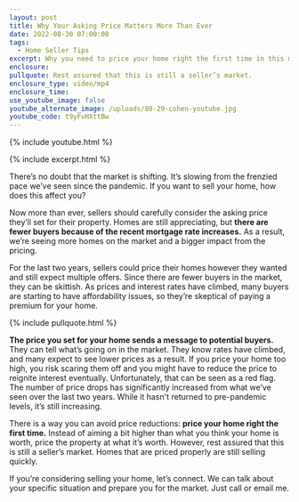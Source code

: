 ```yaml
---
layout: post
title: Why Your Asking Price Matters More Than Ever
date: 2022-08-30 07:00:00
tags:
  - Home Seller Tips
excerpt: Why you need to price your home right the first time in this market.
enclosure:
pullquote: Rest assured that this is still a seller’s market.
enclosure_type: video/mp4
enclosure_time:
use_youtube_image: false
youtube_alternate_image: /uploads/08-29-cohen-youtube.jpg
youtube_code: t9yFvHXttBw
---
```

{% include youtube.html %}

{% include excerpt.html %}

There’s no doubt that the market is shifting. It’s slowing from the frenzied pace we’ve seen since the pandemic. If you want to sell your home, how does this affect you?

Now more than ever, sellers should carefully consider the asking price they’ll set for their property. Homes are still appreciating, but **there are fewer buyers because of the recent mortgage rate increases.** As a result, we’re seeing more homes on the market and a bigger impact from the pricing.

For the last two years, sellers could price their homes however they wanted and still expect multiple offers. Since there are fewer buyers in the market, they can be skittish. As prices and interest rates have climbed, many buyers are starting to have affordability issues, so they’re skeptical of paying a premium for your home.

{% include pullquote.html %}

**The price you set for your home sends a message to potential buyers.** They can tell what’s going on in the market. They know rates have climbed, and many expect to see lower prices as a result. If you price your home too high, you risk scaring them off and you might have to reduce the price to reignite interest eventually. Unfortunately, that can be seen as a red flag. The number of price drops has significantly increased from what we’ve seen over the last two years. While it hasn't returned to pre-pandemic levels, it’s still increasing.

There is a way you can avoid price reductions: **price your home right the first time.** Instead of aiming a bit higher than what you think your home is worth, price the property at what it’s worth. However, rest assured that this is still a seller’s market. Homes that are priced properly are still selling quickly.&nbsp;

If you’re considering selling your home, let’s connect. We can talk about your specific situation and prepare you for the market. Just call or email me.